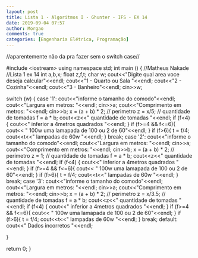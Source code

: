 ```yaml
---
layout: post
title: Lista 1 - Algoritmos I - Ghunter - IFS - EX 14
date: 2019-09-04 07:57
author: Morgao
comments: true
categories: [Engenharia Elétrica, Programação]
---
```

//aparentemente não da pra fazer sem o switch case//

#include &lt;iostream&gt;
using namespace std;
int main () {
//Matheus Nakade
//Lista 1 ex 14
int a,b,x;
float z,f,t;
char w;
cout&lt;&lt;"Digite qual area voce deseja calcular"&lt;&lt;endl;
cout&lt;&lt;"1 - Quarto ou Sala "&lt;&lt;endl;
cout&lt;&lt;"2 - Cozinha"&lt;&lt;endl;
cout&lt;&lt;"3 - Banheiro"&lt;&lt;endl;
cin&gt;&gt;w;

switch (w)
{
case '1':
cout&lt;&lt;"informe o tamanho do comodo"&lt;&lt;endl;
cout&lt;&lt;"Largura em metros: "&lt;&lt;endl;
cin&gt;&gt;a;
cout&lt;&lt;"Comprimento em metros: "&lt;&lt;endl;
cin&gt;&gt;b;
x = (a + b) * 2; // perimetro
z = x/5; // quantidade de tomadas
f = a * b;
cout&lt;&lt;z&lt;&lt;" quantidade de tomadas "&lt;&lt;endl;
if (f&lt;4)
{
cout&lt;&lt;" inferior a 4metros quadrados "&lt;&lt;endl;
}
if (f&gt;=4 &amp;&amp; f&lt;=6){
cout&lt;&lt; " 100w uma lamapada de 100 ou 2 de 60"&lt;&lt;endl;
}
if (f&gt;6){
t = f/4;
cout&lt;&lt;t&lt;&lt;" lampadas de 60w "&lt;&lt;endl;
}
break;
case '2':
cout&lt;&lt;"informe o tamanho do comodo"&lt;&lt;endl;
cout&lt;&lt;"Largura em metros: "&lt;&lt;endl;
cin&gt;&gt;a;
cout&lt;&lt;"Comprimento em metros: "&lt;&lt;endl;
cin&gt;&gt;b;
x = (a + b) * 2; // perimetro
z = 1; // quantidade de tomadas
f = a * b;
cout&lt;&lt;z&lt;&lt;" quantidade de tomadas "&lt;&lt;endl;
if (f&lt;4)
{
cout&lt;&lt;" inferior a 4metros quadrados "&lt;&lt;endl;
}
if (f&gt;=4 &amp;&amp; f&lt;=6){
cout&lt;&lt; " 100w uma lamapada de 100 ou 2 de 60"&lt;&lt;endl;
}
if (f&gt;6){
t = f/4;
cout&lt;&lt;t&lt;&lt;" lampadas de 60w "&lt;&lt;endl;
}
break;
case '3':
cout&lt;&lt;"informe o tamanho do comodo"&lt;&lt;endl;
cout&lt;&lt;"Largura em metros: "&lt;&lt;endl;
cin&gt;&gt;a;
cout&lt;&lt;"Comprimento em metros: "&lt;&lt;endl;
cin&gt;&gt;b;
x = (a + b) * 2; // perimetro
z = x/3.5; // quantidade de tomadas
f = a * b;
cout&lt;&lt;z&lt;&lt;" quantidade de tomadas "&lt;&lt;endl;
if (f&lt;4)
{
cout&lt;&lt;" inferior a 4metros quadrados "&lt;&lt;endl;
}
if (f&gt;=4 &amp;&amp; f&lt;=6){
cout&lt;&lt; " 100w uma lamapada de 100 ou 2 de 60"&lt;&lt;endl;
}
if (f&gt;6){
t = f/4;
cout&lt;&lt;t&lt;&lt;" lampadas de 60w "&lt;&lt;endl;
}
break;
default:
cout&lt;&lt;" Dados incorretos "&lt;&lt;endl;

}

return 0;
}
